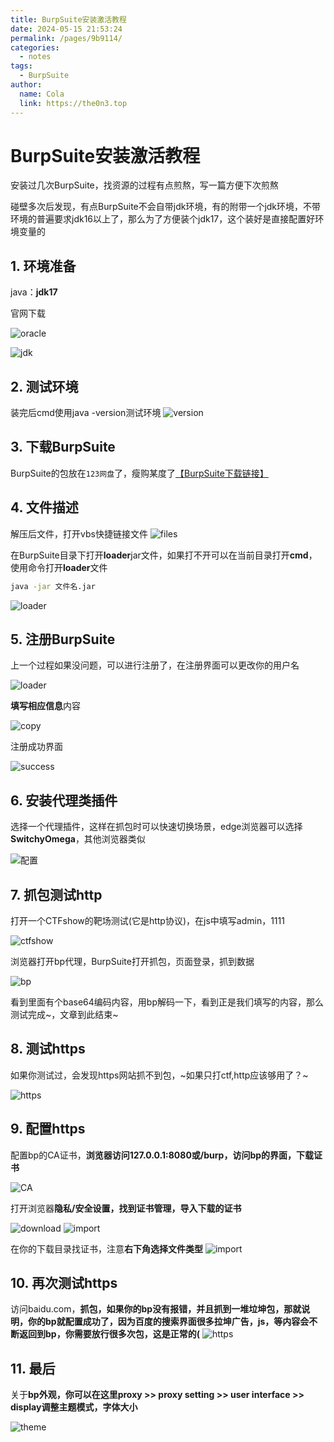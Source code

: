 ```yaml
---
title: BurpSuite安装激活教程
date: 2024-05-15 21:53:24
permalink: /pages/9b9114/
categories:
  - notes
tags:
  - BurpSuite
author: 
  name: Cola
  link: https://the0n3.top
---
```


# BurpSuite安装激活教程

安装过几次BurpSuite，找资源的过程有点煎熬，写一篇方便下次煎熬

碰壁多次后发现，有点BurpSuite不会自带jdk环境，有的附带一个jdk环境，不带环境的普遍要求jdk16以上了，那么为了方便装个jdk17，这个装好是直接配置好环境变量的

## 1. 环境准备

java：**jdk17**

官网下载  

![oracle](https://the0n3.top/medias/burp-suite/0.png)

![jdk](https://the0n3.top/medias/burp-suite/0.1.png)

## 2. 测试环境

装完后cmd使用java -version测试环境
![version](https://the0n3.top/medias/burp-suite/4.png)

## 3. 下载BurpSuite

BurpSuite的包放在`123网盘`了，瘦购某度了[【BurpSuite下载链接】](https://www.123pan.com/s/eZQJTd-74fxv)

## 4. 文件描述

解压后文件，打开vbs快捷链接文件
![files](https://the0n3.top/medias/burp-suite/1.png)

在BurpSuite目录下打开**loader**jar文件，如果打不开可以在当前目录打开**cmd**，使用命令打开**loader**文件

```bash
java -jar 文件名.jar
```

![loader](https://the0n3.top/medias/burp-suite/3.png)

## 5. 注册BurpSuite

上一个过程如果没问题，可以进行注册了，在注册界面可以更改你的用户名

![loader](https://the0n3.top/medias/burp-suite/5.png)

**填写相应信息**内容

![copy](https://the0n3.top/medias/burp-suite/6.png)

注册成功界面

![success](https://the0n3.top/medias/burp-suite/9.png)

## 6. 安装代理类插件

选择一个代理插件，这样在抓包时可以快速切换场景，edge浏览器可以选择**SwitchyOmega**，其他浏览器类似

![配置](https://the0n3.top/medias/burp-suite/10.png)

## 7. 抓包测试http

打开一个CTFshow的靶场测试(它是http协议)，在js中填写admin，1111

![ctfshow](https://the0n3.top/medias/burp-suite/13.png)

浏览器打开bp代理，BurpSuite打开抓包，页面登录，抓到数据

![bp](https://the0n3.top/medias/burp-suite/11.png)

看到里面有个base64编码内容，用bp解码一下，看到正是我们填写的内容，那么测试完成~，文章到此结束~

## 8. 测试https

如果你测试过，会发现https网站抓不到包，~如果只打ctf,http应该够用了？~

![https](https://the0n3.top/medias/burp-suite/14.png)

## 9. 配置https

配置bp的CA证书，**浏览器访问127.0.0.1:8080或/burp，访问bp的界面，下载证书**

![CA](https://the0n3.top/medias/burp-suite/15.png)

打开浏览器**隐私/安全设置，找到证书管理，导入下载的证书**

![download](https://the0n3.top/medias/burp-suite/16.png)
![import](https://the0n3.top/medias/burp-suite/17.png)

在你的下载目录找证书，注意**右下角选择文件类型**
![import](https://the0n3.top/medias/burp-suite/18.png)

## 10. 再次测试https

访问baidu.com，**抓包，如果你的bp没有报错，并且抓到一堆垃坤包，那就说明，你的bp就配置成功了，因为百度的搜索界面很多拉坤广告，js，等内容会不断返回到bp，你需要放行很多次包，这是正常的(**
![https](https://the0n3.top/medias/burp-suite/19.png)

## 11. 最后

关于**bp外观，你可以在这里proxy >> proxy setting >> user interface >> display调整主题模式，字体大小**

![theme](https://the0n3.top/medias/burp-suite/22.png)